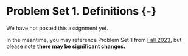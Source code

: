 
# Problem Set 1. Definitions {-}

We have not posted this assignment yet. 

In the meantime, you may reference Problem Set 1 from [Fall 2023](https://causal3900.github.io/fa23/problem-set-1.-definitions.html), but please note **there may be significant changes.**
